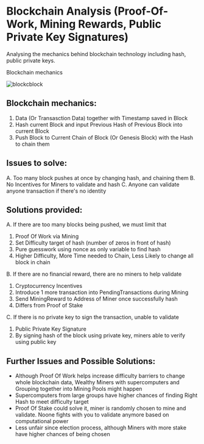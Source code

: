 # Blockchain Analysis (Proof-Of-Work, Mining Rewards, Public Private Key Signatures)

Analysing the mechanics behind blockchain technology including hash, public private keys.

Blockchain mechanics

![blockcblock](https://github.com/user-attachments/assets/c0c4d886-482d-4660-9459-a9de7a1c3621)

## Blockchain mechanics:
1. Data (Or Transasction Data) together with Timestamp saved in Block
2. Hash current Block and input Previous Hash of Previous Block into current Block
3. Push Block to Current Chain of Block (Or Genesis Block) with the Hash to chain them

## Issues to solve:
A. Too many block pushes at once by changing hash, and chaining them
B. No Incentives for Miners to validate and hash
C. Anyone can validate anyone transaction if there's no identity

## Solutions provided:

A. If there are too many blocks being pushed, we must limit that
1. Proof Of Work via Mining
2. Set Difficulty target of hash (number of zeros in front of hash)
3. Pure guesswork using nonce as only variable to find hash
4. Higher Difficulty, More Time needed to Chain, Less Likely to change all block in chain

B. If there are no financial reward, there are no miners to help validate
1. Cryptocurrency Incentives
2. Introduce 1 more transaction into PendingTransactions during Mining
3. Send MiningReward to Address of Miner once successfully hash
4. Differs from Proof of Stake

C. If there is no private key to sign the transaction, unable to validate
1. Public Private Key Signature
2. By signing hash of the block using private key, miners able to verify using public key

## Further Issues and Possible Solutions:
* Although Proof Of Work helps increase difficulty barriers to change whole blockchain data, Wealthy Miners with supercomputers and Grouping together into Mining Pools might happen
* Supercomputers from large groups have higher chances of finding Right Hash to meet difficulty target
* Proof Of Stake could solve it, miner is randomly chosen to mine and validate. Noone fights with you to validate anymore based on computational power
* Less unfair since election process, although Miners with more stake have higher chances of being chosen
